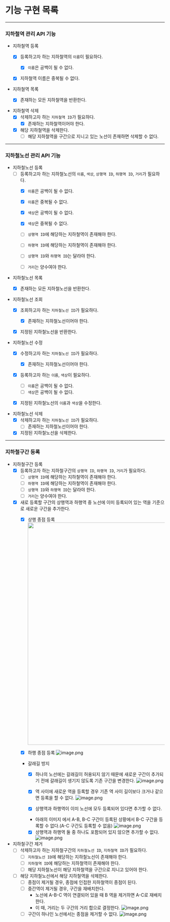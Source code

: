 # 기능 구현 목록

---

### 지하철역 관리 API 기능

- 지하철역 등록
  - [x] 등록하고자 하는 지하철역의 `이름`이 필요하다.
    - [x] `이름`은 공백이 될 수 없다. 
  - [x] 지하철역 이름은 중복될 수 없다.


- 지하철역 목록
  - [x] 존재하는 모든 지하철역을 반환한다.


- 지하철역 삭제
  - [x] 삭제하고자 하는 `지하철역 ID`가 필요하다.
    - [x] 존재하는 지하철역이어야 한다.
  - [x] 해당 지하철역을 삭제한다.
    - [ ] 해당 지하철역을 구간으로 지니고 있는 노선이 존재하면 삭제할 수 없다.

---

### 지하철노선 관리 API 기능
- 지하철노선 등록
  - [ ] 등록하고자 하는 지하철노선의 `이름`, `색상`, `상행역 ID`, `하행역 ID`, `거리`가 필요하다. 
    - [x] `이름`은 공백이 될 수 없다.
    - [x] `이름`은 중복될 수 없다.
    - [x] `색상`은 공백이 될 수 없다.
    - [x] `색상`은 중복될 수 없다.
    - [ ] `상행역 ID`에 해당하는 지하철역이 존재해야 한다.
    - [ ] `하행역 ID`에 해당하는 지하철역이 존재해야 한다.
    - [ ] `상행역 ID`와 `하행역 ID`는 달라야 한다.
    - [ ] `거리`는 양수여야 한다.


- 지하철노선 목록
  - [x] 존재하는 모든 지하철노선을 반환한다.


- 지하철노선 조회
  - [x] 조회하고자 하는 `지하철노선 ID`가 필요하다.
    - [x] 존재하는 지하철노선이어야 한다.
  - [x] 지정된 지하철노선을 반환한다.


- 지하철노선 수정
  - [x] 수정하고자 하는 `지하철노선 ID`가 필요하다.
    - [x] 존재하는 지하철노선이어야 한다.
  - [x] 등록하고자 하는 `이름`, `색상`이 필요하다.
    - [ ] `이름`은 공백이 될 수 없다.
    - [ ] `색상`은 공백이 될 수 없다.
  - [x] 지정된 지하철노선의 `이름`과 `색상`을 수정한다.


- 지하철노선 삭제
  - [x] 삭제하고자 하는 `지하철노선 ID`가 필요하다.
    - [ ] 존재하는 지하철노선이어야 한다.
  - [x] 지정된 지하철노선을 삭제한다.

---

### 지하철구간 등록
- 지하철구간 등록
  - [x] 등록하고자 하는 지하철구간의 `상행역 ID`, `하행역 ID`, `거리`가 필요하다.
    - [ ] `상행역 ID`에 해당하는 지하철역이 존재해야 한다.
    - [ ] `하행역 ID`에 해당하는 지하철역이 존재해야 한다.
    - [ ] `상행역 ID`와 `하행역 ID`는 달라야 한다.
    - [ ] `거리`는 양수여야 한다.
  - [x] 새로 등록할 구간의 상행역과 하행역 중 노선에 이미 등록되어 있는 역을 기준으로 새로운 구간을 추가한다.
    - [x] 상행 종점 등록
      <img src="https://nextstep-storage.s3.ap-northeast-2.amazonaws.com/2d4654cc24f949c1818773df2ae57890" style="width:700px;">

    - [x] 하행 종점 등록
      ![image.png](https://nextstep-storage.s3.ap-northeast-2.amazonaws.com/832a8b49635c40b58f16fae1726909f6)
  
    - 갈래길 방지
      - [x] 하나의 노선에는 갈래길이 허용되지 않기 때문에 새로운 구간이 추가되기 전에 갈래길이 생기지 않도록 기존 구간을 변경한다.
      ![image.png](https://nextstep-storage.s3.ap-northeast-2.amazonaws.com/be71b2febc0c4d179c6606f9fe1a473b)
      - [x] 역 사이에 새로운 역을 등록할 경우 기존 역 사이 길이보다 크거나 같으면 등록을 할 수 없다.
      ![image.png](https://techcourse-storage.s3.ap-northeast-2.amazonaws.com/dadbeaff524047c7a56ba2898b803995)

      - [x] 상행역과 하행역이 이미 노선에 모두 등록되어 있다면 추가할 수 없다.
      - 아래의 이미지 에서 A-B, B-C 구간이 등록된 상황에서 B-C 구간을 등록할 수 없다.(A-C 구간도 등록할 수 없음)
      ![image.png](https://techcourse-storage.s3.ap-northeast-2.amazonaws.com/7290f728d350426798ae6330ec4de730)
      - [x] 상행역과 하행역 둘 중 하나도 포함되어 있지 않으면 추가할 수 없다.
      ![image.png](https://techcourse-storage.s3.ap-northeast-2.amazonaws.com/60c4586d8efe487fb9bdbff262af5261)

- 지하철구간 제거
  - [ ] 삭제하고자 하는 지하철구간의 `지하철노선 ID`, `지하철역 ID`가 필요하다.
    - [ ] `지하철노선 ID`에 해당하는 지하철노선이 존재해야 한다.
    - [ ] `지하철역 ID`에 해당하는 지하철역이 존재해야 한다.
    - [ ] 해당 지하철노선이 해당 지하철역을 구간으로 지니고 있어야 한다.
  - [ ] 해당 지하철노선에서 해당 지하철역을 삭제한다.
    - [ ] 종점이 제거될 경우, 종점에 인접한 지하철역이 종점이 된다.
    - [ ] 중간역이 제거될 경우, 구간을 재배치한다.
      - 노선에 A-B-C 역이 연결되어 있을 때 B 역을 제거하면 A-C로 재배치한다.
      - 이 때, 거리는 두 구간의 거리 합으로 결정한다.
      ![image.png](https://nextstep-storage.s3.ap-northeast-2.amazonaws.com/a8751b272c36421481c779e5a743a928)
    - [ ] 구간이 하나인 노선에서는 종점을 제거할 수 없다.
      ![image.png](https://techcourse-storage.s3.ap-northeast-2.amazonaws.com/d1461b625bc44ad0b6f0cd6430ec281a)
